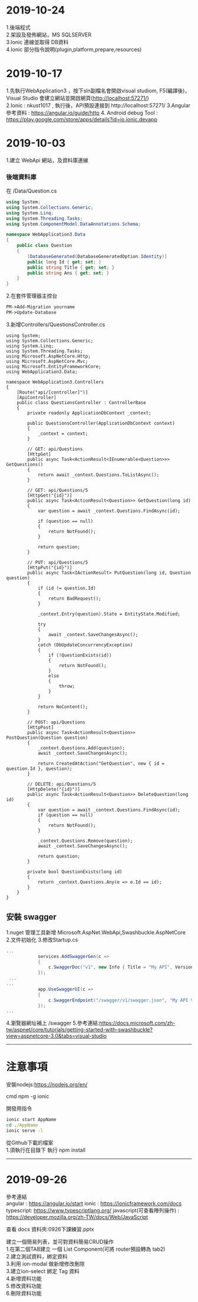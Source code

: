 # 2019-10-24
1.後端程式  
2.架設及發佈網站，MS SQLSERVER   
3.Ionic 連線並取得 DB資料  
4.Ionic 部分指令說明(plugin,platform,prepare,resources)

# 2019-10-17
1.先執行WebApplication3 ，按下sln副檔名會開啟visual studiom, F5(編譯後)，Visual Studio 會建立網站並開啟網頁(<http://localhost:57271/>)    
2.Ionic : nkust1017 , 執行後，API預設連接到 http://localhost:57271/
3.Angular 參考資料 : <https://angular.io/guide/http>
4. Android debug Tool : <https://play.google.com/store/apps/details?id=io.ionic.devapp>
# 2019-10-03
1.建立 WebApi 網站，及資料庫連線  

### 後端資料庫

在 /Data/Question.cs
``` csharp
using System;
using System.Collections.Generic;
using System.Linq;
using System.Threading.Tasks;
using System.ComponentModel.DataAnnotations.Schema;

namespace WebApplication3.Data
{
    public class Question
    {
        [DatabaseGenerated(DatabaseGeneratedOption.Identity)]
        public long Id { get; set; }
        public string Title { get; set; }
        public string Ans { get; set; }
    }
}

```

2.在套件管理器主控台  
``` cmd
PM->Add-Migration yourname
PM->Update-Database
```
3.新增Controllers/QuestionsController.cs
``` sharp
using System;
using System.Collections.Generic;
using System.Linq;
using System.Threading.Tasks;
using Microsoft.AspNetCore.Http;
using Microsoft.AspNetCore.Mvc;
using Microsoft.EntityFrameworkCore;
using WebApplication3.Data;

namespace WebApplication3.Controllers
{
    [Route("api/[controller]")]
    [ApiController]
    public class QuestionsController : ControllerBase
    {
        private readonly ApplicationDbContext _context;

        public QuestionsController(ApplicationDbContext context)
        {
            _context = context;
        }

        // GET: api/Questions
        [HttpGet]
        public async Task<ActionResult<IEnumerable<Question>>> GetQuestions()
        {
            return await _context.Questions.ToListAsync();
        }

        // GET: api/Questions/5
        [HttpGet("{id}")]
        public async Task<ActionResult<Question>> GetQuestion(long id)
        {
            var question = await _context.Questions.FindAsync(id);

            if (question == null)
            {
                return NotFound();
            }

            return question;
        }

        // PUT: api/Questions/5
        [HttpPut("{id}")]
        public async Task<IActionResult> PutQuestion(long id, Question question)
        {
            if (id != question.Id)
            {
                return BadRequest();
            }

            _context.Entry(question).State = EntityState.Modified;

            try
            {
                await _context.SaveChangesAsync();
            }
            catch (DbUpdateConcurrencyException)
            {
                if (!QuestionExists(id))
                {
                    return NotFound();
                }
                else
                {
                    throw;
                }
            }

            return NoContent();
        }

        // POST: api/Questions
        [HttpPost]
        public async Task<ActionResult<Question>> PostQuestion(Question question)
        {
            _context.Questions.Add(question);
            await _context.SaveChangesAsync();

            return CreatedAtAction("GetQuestion", new { id = question.Id }, question);
        }

        // DELETE: api/Questions/5
        [HttpDelete("{id}")]
        public async Task<ActionResult<Question>> DeleteQuestion(long id)
        {
            var question = await _context.Questions.FindAsync(id);
            if (question == null)
            {
                return NotFound();
            }

            _context.Questions.Remove(question);
            await _context.SaveChangesAsync();

            return question;
        }

        private bool QuestionExists(long id)
        {
            return _context.Questions.Any(e => e.Id == id);
        }
    }
}

```



## 安裝 swagger
1.nuget 管理工具新增 Microsoft.AspNet.WebApi,Swashbuckle.AspNetCore  
2.文件初始化
3.修改Startup.cs
``` csharp
...
            services.AddSwaggerGen(c =>
            {
                c.SwaggerDoc("v1", new Info { Title = "My API", Version = "v1" });
            });
 ...
...
            app.UseSwaggerUI(c =>
            {
                c.SwaggerEndpoint("/swagger/v1/swagger.json", "My API V1");
            });
...
```
4.瀏覽器網址補上 /swagger
5.參考連結:<https://docs.microsoft.com/zh-tw/aspnet/core/tutorials/getting-started-with-swashbuckle?view=aspnetcore-3.0&tabs=visual-studio>






--------------------------

# 注意事項  
 
安裝nodejs:https://nodejs.org/en/  

cmd
npm -g ionic


開發用指令

``` cmd
ionic start AppName
cd ./AppName
ionic serve -l
```  

從Github下載的檔案  
1.須執行在目錄下 執行 npm install  


-----------------------------------------

# 2019-09-26

參考連結  
angular : https://angular.io/start
ionic : https://ionicframework.com/docs
typescript: https://www.typescriptlang.org/
javascript(可查看陣列操作) : https://developer.mozilla.org/zh-TW/docs/Web/JavaScript

查看 docs 資料夾:0926下課練習.pptx

建立一個簡易列表，並可對資料簡易CRUD操作  
1.在第二個TAB建立 一個 List Component(可將 router預設轉為 tab2)  
2.建立測試資料，綁定資料  
3.利用 ion-modal 做新增修改刪除  
3.建立ion-select 綁定 Tag 資料  
4.新增資料功能  
5.修改資料功能  
6.刪除資料功能  




